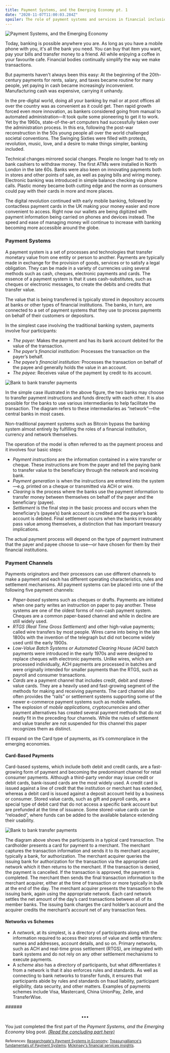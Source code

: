 ```yaml
---
title: Payment Systems, and the Emerging Economy pt. 1
date: "2020-11-07T11:00:03.284Z"
spoiler: The role of payment systems and services in financial inclusion, and as a key infrastructure for economic development.
---
```


![Payment Systems, and the Emerging Economy](./bank-connector.png)

Today, banking is possible anywhere you are. As long as you have a mobile phone with you, it's all the bank you need. You can buy that item you want, pay your bills and transfer money to a friend. All while enjoying a coffee in your favourite cafe. Financial bodies continually simplify the way we make transactions.

But payments haven't always been this easy: At the beginning of the 20th-century payments for rents, salary, and taxes became routine for many people, yet paying in cash became increasingly inconvenient. Manufacturing cash was expensive, carrying it unhandy.

In the pre-digital world, doing all your banking by mail or at post offices all over the country was as convenient as it could get. Then rapid growth forced even more innovation, as bankers considered going from manual to automated administration—It took quite some pioneering to get it to work. Yet by the 1960s, state-of-the-art computers had successfully taken over the administration process. In this era, following the post-war reconstruction in the 50s young people all over the world challenged societal conventions. The Swinging Sixties were filled with protests, revolution, music, love, and a desire to make things simpler, banking included.

Technical changes mirrored social changes. People no longer had to rely on bank cashiers to withdraw money. The first ATMs were installed in North London in the late 60s. Banks were also keen on innovating payments both in stores and other points of sale, as well as paying bills and wiring money. Electronic banking was introduced in simple balance checking via phone calls. Plastic money became both cutting edge and the norm as consumers could pay with their cards in more and more places.

The digital revolution continued with early mobile banking, followed by contactless payment cards in the UK making your money easier and more convenient to access. Right now our wallets are being digitized with payment information being carried on phones and devices instead. The speed and ease of managing money will continue to increase with banking becoming more accessible around the globe.

### Payment Systems
A payment system is a set of processes and technologies that transfer monetary value from one entity or person to another. Payments are typically made in exchange for the provision of goods, services or to satisfy a legal obligation. They can be made in a variety of currencies using several methods such as cash, cheques, electronic payments and cards. The essence of a payment system is that it uses cash-substitutes, such as cheques or electronic messages, to create the debits and credits that transfer value.

The value that is being transferred is typically stored in depository accounts at banks or other types of financial institutions. The banks, in turn, are connected to a set of payment systems that they use to process payments on behalf of their customers or depositors.

In the simplest case involving the traditional banking system, payments involve four participants:
* _The payer:_ Makes the payment and has its bank account debited for the value of the transaction.
* _The payer’s financial institution:_ Processes the transaction on the payer’s behalf.
* _The payee’s financial institution:_ Processes the transaction on behalf of the payee and generally holds the value in an account.
* _The payee:_ Receives value of the payment by credit to its account.

![Bank to bank transfer payments](./bank-payments.png)

In the simple case illustrated in the above figure, the two banks may choose to transfer payment instructions and funds directly with each other. It is also possible for the banks to use various intermediaries to help facilitate the transaction. The diagram refers to these intermediaries as “network”—the central banks in most cases.

Non-traditional payment systems such as Bitcoin bypass the banking system almost entirely by fulfilling the roles of a financial institution, currency and network themselves.

The operation of the model is often referred to as the payment process and it involves four basic steps:

* _Payment instructions_ are the information contained in a wire transfer or cheque. These instructions are from the payer and tell the paying bank to transfer value to the beneficiary through the network and receiving bank.
* _Payment generation_ is when the instructions are entered into the system—e.g. printed on a cheque or transmitted via ACH or wire.
* _Clearing_ is the process where the banks use the payment information to transfer money between themselves on behalf of the payer and the beneficiary (payee).
* _Settlement_ is the final step in the basic process and occurs when the beneficiary’s (payee’s) bank account is credited and the payer’s bank account is debited. Final settlement occurs when the banks irrevocably pass value among themselves, a distinction that has important treasury implications.

The actual payment process will depend on the type of payment instrument that the payer and payee choose to use—or have chosen for them by their financial institutions.

### Payment Channels
Payments originators and their processors can use different channels to make a payment and each has different operating characteristics, rules and settlement mechanisms. All payment systems can be placed into one of the following five payment channels:

* _Paper-based_ systems such as cheques or drafts. Payments are initiated when one party writes an instruction on paper to pay another. These systems are one of the oldest forms of non-cash payment system. Cheques are a common paper-based channel and while in decline are still widely used.
* _RTGS (Real Time Gross Settlement)_ and other high-value payments; called wire transfers by most people. Wires came into being in the late 1800s with the invention of the telegraph but did not become widely used until the early 1900s.
* _Low-Value Batch Systems or Automated Clearing House (ACH)_ batch payments were introduced in the early 1970s and were designed to replace cheques with electronic payments. Unlike wires, which are processed individually, ACH payments are processed in batches and were originally intended for smaller payments than the RTGS, such as payroll and consumer transactions.
* _Cards_ are a payment channel that includes credit, debit and stored-value cards. They are a heavily used and fast-growing segment of the methods for making and receiving payments. The card channel also often provides the “rails” or settlement systems supporting some of the newer e-commerce payment systems such as mobile wallets.
* The explosion of _mobile applications, cryptocurrencies_ and other payment alternatives has created several payment methods that do not neatly fit in the preceding four channels. While the rules of settlement and value transfer are not suspended for this channel this paper recognizes them as distinct.

I’ll expand on the Card type of payments, as it’s commonplace in the emerging economies.

#### Card-Based Payments
Card-based systems, which include both debit and credit cards, are a fast-growing form of payment and becoming the predominant channel for retail consumer payments. Although a third-party vendor may issue credit or debit cards, bank-issued cards are the most widely used. A credit card is issued against a line of credit that the institution or merchant has extended, whereas a debit card is issued against a deposit account held by a business or consumer. Stored value cards, such as gift and payroll cards, are a special type of debit card that do not access a specific bank account but are prefunded at the time of issuance. Some stored-value cards can be “reloaded”, where funds can be added to the available balance extending their usability.

![Bank to bank transfer payments](./card-payments.png)

The diagram above shows the participants in a typical card transaction. The cardholder presents a card for payment to a merchant. The merchant captures the transaction information and sends it to its merchant acquirer, typically a bank, for authorization. The merchant acquirer queries the issuing bank for authorization for the transaction via the appropriate card network which it then returns to the merchant. If the transaction is denied, the payment is cancelled. If the transaction is approved, the payment is completed. The merchant then sends the final transaction information to the merchant acquirer, either at the time of transaction or more typically in bulk at the end of the day. The merchant acquirer presents the transaction to the issuing bank, again using the appropriate network. Each card network settles the net amount of the day’s card transactions between all of its member banks. The issuing bank charges the card holder’s account and the acquirer credits the merchant’s account net of any transaction fees.

#### Networks vs Schemes
* A _network_, at its simplest, is a directory of participants along with the information required to access their stores of value and settle transfers: names and addresses, account details, and so on. Primary networks, such as ACH and real-time gross settlement (RTGS), are integrated with bank systems and do not rely on any other settlement mechanisms to execute payments.
* A _scheme_ also has a directory of participants, but what differentiates it from a network is that it also enforces rules and standards. As well as connecting to bank networks to transfer funds, it ensures that participants abide by rules and standards on fraud liability, participant eligibility, data security, and other matters. Examples of payments schemes include Visa, Mastercard, China UnionPay, Zelle, and TransferWise.

######<p align="center">•••</p>

You just completed the first part of the _Payment Systems, and the Emerging Economy_ blog post. <a href="/payment-systems-and-the-emerging-economy-pt-2" class="read-more">_(Read the concluding part here)_</a></a>

<small>
References:
<a href="https://www.researchgate.net/publication/257716174_Payment_Systems_in_Economy_-_Present_End_Future_Tendencies" target="_blank">
Researchgate's Payment Systems in Economy</a>;
<a href="https://www.treasuryalliance.com/assets/publications/payments/Fundamentals_of_Payment_Systems.pdf" target="_blank">
Treasuryalliance's fundamentals of Payment Systems</a>;
<a href="https://www.mckinsey.com/industries/financial-services" target="_blank">
Mckinsey's financial services insights</a>.
</small>
